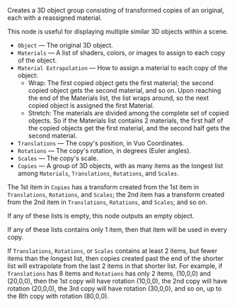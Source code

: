 Creates a 3D object group consisting of transformed copies of an original, each with a reassigned material.

This node is useful for displaying multiple similar 3D objects within a scene.

   - `Object` — The original 3D object.
   - `Materials` — A list of shaders, colors, or images to assign to each copy of the object.
   - `Material Extrapolation` — How to assign a material to each copy of the object:
      - Wrap:  The first copied object gets the first material; the second copied object gets the second material, and so on.  Upon reaching the end of the Materials list, the list wraps around, so the next copied object is assigned the first Material.
      - Stretch:  The materials are divided among the complete set of copied objects.  So if the Materials list contains 2 materials, the first half of the copied objects get the first material, and the second half gets the second material.
   - `Translations` — The copy's position, in Vuo Coordinates.
   - `Rotations` —  The copy's rotation, in degrees (Euler angles).
   - `Scales` — The copy's scale.
   - `Copies` — A group of 3D objects, with as many items as the longest list among `Materials`, `Translations`, `Rotations`, and `Scales`.

The 1st item in `Copies` has a transform created from the 1st item in `Translations`, `Rotations`, and `Scales`; the 2nd item has a transform created from the 2nd item in `Translations`, `Rotations`, and `Scales`; and so on.

If any of these lists is empty, this node outputs an empty object.

If any of these lists contains only 1 item, then that item will be used in every copy.

If `Translations`, `Rotations`, or `Scales` contains at least 2 items, but fewer items than the longest list, then copies created past the end of the shorter list will extrapolate from the last 2 items in that shorter list. For example, if `Translations` has 8 items and `Rotations` has only 2 items, (10,0,0) and (20,0,0), then the 1st copy will have rotation (10,0,0), the 2nd copy will have rotation (20,0,0), the 3rd copy will have rotation (30,0,0), and so on, up to the 8th copy with rotation (80,0,0).

